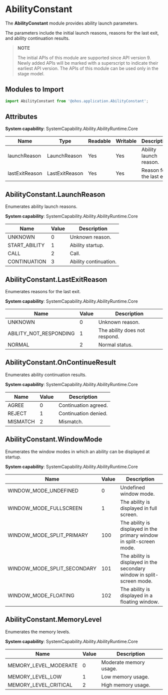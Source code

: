# AbilityConstant

The **AbilityConstant** module provides ability launch parameters.

The parameters include the initial launch reasons, reasons for the last exit, and ability continuation results.

> **NOTE**
> 
> The initial APIs of this module are supported since API version 9. Newly added APIs will be marked with a superscript to indicate their earliest API version. 
> The APIs of this module can be used only in the stage model.

## Modules to Import

```js
import AbilityConstant from '@ohos.application.AbilityConstant';
```

## Attributes

**System capability**: SystemCapability.Ability.AbilityRuntime.Core

| Name| Type| Readable| Writable| Description| 
| -------- | -------- | -------- | -------- | -------- |
| launchReason | LaunchReason| Yes| Yes| Ability launch reason.| 
| lastExitReason | LastExitReason | Yes| Yes| Reason for the last exit.| 

## AbilityConstant.LaunchReason

Enumerates ability launch reasons.

**System capability**: SystemCapability.Ability.AbilityRuntime.Core

| Name                         | Value  | Description                                                        |
| ----------------------------- | ---- | ------------------------------------------------------------ |
| UNKNOWN          | 0    | Unknown reason.|
| START_ABILITY          | 1    | Ability startup.|
| CALL | 2    | Call.|
| CONTINUATION           | 3    | Ability continuation.|


## AbilityConstant.LastExitReason

Enumerates reasons for the last exit.

**System capability**: SystemCapability.Ability.AbilityRuntime.Core

| Name                         | Value  | Description                                                        |
| ----------------------------- | ---- | ------------------------------------------------------------ |
| UNKNOWN          | 0    | Unknown reason.|
| ABILITY_NOT_RESPONDING          | 1    | The ability does not respond.|
| NORMAL | 2    | Normal status.|


## AbilityConstant.OnContinueResult 

Enumerates ability continuation results.

**System capability**: SystemCapability.Ability.AbilityRuntime.Core

| Name                         | Value  | Description                                                        |
| ----------------------------- | ---- | ------------------------------------------------------------ |
| AGREE           | 0    | Continuation agreed.|
| REJECT           | 1    | Continuation denied.|
| MISMATCH  | 2    | Mismatch.|

## AbilityConstant.WindowMode

Enumerates the window modes in which an ability can be displayed at startup.

**System capability**: SystemCapability.Ability.AbilityRuntime.Core

| Name                       | Value| Description                |
| ---                         | --- | ---                  |
| WINDOW_MODE_UNDEFINED       | 0   | Undefined window mode.      |
| WINDOW_MODE_FULLSCREEN      | 1   | The ability is displayed in full screen.           |
| WINDOW_MODE_SPLIT_PRIMARY   | 100 | The ability is displayed in the primary window in split-screen mode.  |
| WINDOW_MODE_SPLIT_SECONDARY | 101 | The ability is displayed in the secondary window in split-screen mode.  |
| WINDOW_MODE_FLOATING        | 102 | The ability is displayed in a floating window.|

## AbilityConstant.MemoryLevel

Enumerates the memory levels.

**System capability**: SystemCapability.Ability.AbilityRuntime.Core

| Name                        | Value| Description               |
| ---                         | --- | ---                  |
| MEMORY_LEVEL_MODERATE       | 0   | Moderate memory usage.      |
| MEMORY_LEVEL_LOW            | 1   | Low memory usage.           |
| MEMORY_LEVEL_CRITICAL       | 2   | High memory usage.  |
